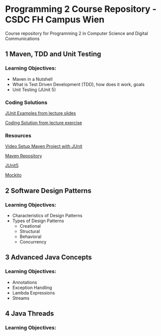 # Programming 2 Course Repository - CSDC FH Campus Wien
Course repository for Programming 2 in Computer Science and Digital Communications

## 1 Maven, TDD and Unit Testing
### Learning Objectives:
- Maven in a Nutshell
- What is Test Driven Development (TDD), how does it work, goals
- Unit Testing (JUnit 5)

### Coding Solutions
[JUnit Examples from lecture slides](https://github.com/leonardo1710/TddMavenExample)

[Coding Solution from lecture exercise](https://github.com/leonardo1710/PRG2PointExampleSolution)

### Resources
[Video Setup Maven Project with JUnit](https://moodle.fh-campuswien.ac.at/mod/lti/view.php?id=426900)

[Maven Repository](https://mvnrepository.com/)

[JUnit5](https://junit.org/junit5/docs/current/user-guide/)

[Mockito](https://site.mockito.org/)

## 2 Software Design Patterns
### Learning Objectives:
- Characteristics of Design Patterns
- Types of Design Patterns
    - Creational
    - Structural
    - Behavioral
    - Concurrency

## 3 Advanced Java Concepts
### Learning Objectives:
- Annotations
- Exception Handling
- Lambda Expressions
- Streams

## 4 Java Threads
### Learning Objectives:
